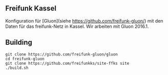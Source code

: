 Freifunk Kassel
----------------

Konfiguration für [Gluon](siehe https://github.com/freifunk-gluon/) mit den Daten für das freifunk-Netz in Kassel.
Wir arbeiten mit Gluon 2016.1.

## Building
```
git clone https://github.com/freifunk-gluon/gluon
cd freifunk-gluon
git clone https://github.com/freifunkks/site-ffks site
./build.sh
```

